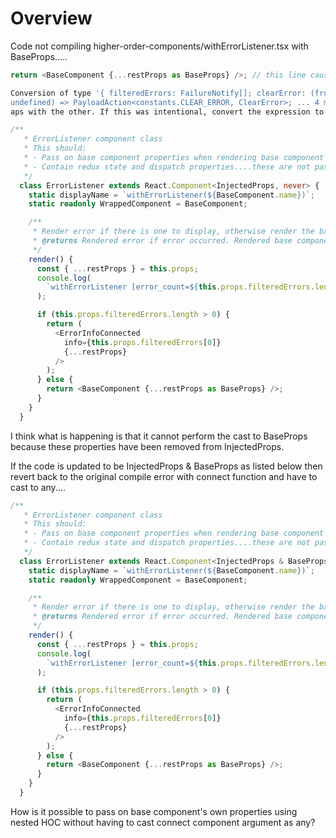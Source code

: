 # Overview

Code not compiling higher-order-components/withErrorListener.tsx with BaseProps.....

``` typescript
return <BaseComponent {...restProps as BaseProps} />; // this line causes compile error.
```

``` bash
Conversion of type '{ filteredErrors: FailureNotify[]; clearError: (fromAction: string, fromComponent: string, history?: History<any> | undefined, navigateTo?: string | 
undefined) => PayloadAction<constants.CLEAR_ERROR, ClearError>; ... 4 more ...; children?: ReactNode; }' to type 'BaseProps' may be a mistake because neither type sufficiently overl
aps with the other. If this was intentional, convert the expression to 'unknown' first.  TS2352
```

``` typescript
/**
   * ErrorListener component class
   * This should:
   * - Pass on base component properties when rendering base component
   * - Contain redux state and dispatch properties....these are not passed down into base component
   */
  class ErrorListener extends React.Component<InjectedProps, never> {
    static displayName = `withErrorListener(${BaseComponent.name})`;
    static readonly WrappedComponent = BaseComponent;

    /**
     * Render error if there is one to display, otherwise render the base component
     * @returns Rendered error if error occurred. Rendered base component if no error occurred. Base Component is rendered with it's own props only
     */
    render() {
      const { ...restProps } = this.props;
      console.log(
        `withErrorListener [error_count=${this.props.filteredErrors.length}]`
      );

      if (this.props.filteredErrors.length > 0) {
        return (
          <ErrorInfoConnected
            info={this.props.filteredErrors[0]}
            {...restProps}
          />
        );
      } else {
        return <BaseComponent {...restProps as BaseProps} />;
      }
    }
  }
```
I think what is happening is that it cannot perform the cast to BaseProps because these properties have been removed from InjectedProps. 

If the code is updated to be InjectedProps & BaseProps as listed below then revert back to the original compile error with connect function and have to cast to any....

``` typescript
/**
   * ErrorListener component class
   * This should:
   * - Pass on base component properties when rendering base component
   * - Contain redux state and dispatch properties....these are not passed down into base component
   */
  class ErrorListener extends React.Component<InjectedProps & BaseProps, never> {
    static displayName = `withErrorListener(${BaseComponent.name})`;
    static readonly WrappedComponent = BaseComponent;

    /**
     * Render error if there is one to display, otherwise render the base component
     * @returns Rendered error if error occurred. Rendered base component if no error occurred. Base Component is rendered with it's own props only
     */
    render() {
      const { ...restProps } = this.props;
      console.log(
        `withErrorListener [error_count=${this.props.filteredErrors.length}]`
      );

      if (this.props.filteredErrors.length > 0) {
        return (
          <ErrorInfoConnected
            info={this.props.filteredErrors[0]}
            {...restProps}
          />
        );
      } else {
        return <BaseComponent {...restProps as BaseProps} />;
      }
    }
  }
```

How is it possible to pass on base component's own properties using nested HOC without having to cast connect component argument as any?
